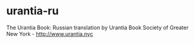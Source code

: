 urantia-ru
==========

The Urantia Book: Russian translation by Urantia Book Society of Greater New York - http://www.urantia.nyc
